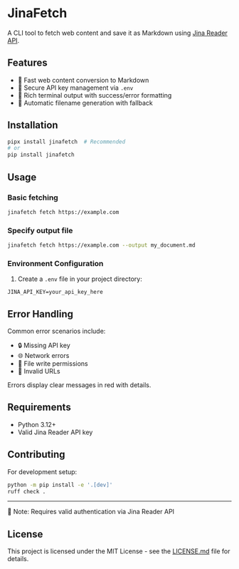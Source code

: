 # JinaFetch

A CLI tool to fetch web content and save it as Markdown using [Jina Reader API](https://github.com/jina-ai/reader).

## Features

- 🚀 Fast web content conversion to Markdown
- 🔑 Secure API key management via `.env`
- 🎨 Rich terminal output with success/error formatting
- 📂 Automatic filename generation with fallback

## Installation

```bash
pipx install jinafetch  # Recommended
# or
pip install jinafetch
```

## Usage

### Basic fetching
```bash
jinafetch fetch https://example.com
```

### Specify output file
```bash
jinafetch fetch https://example.com --output my_document.md
```

### Environment Configuration
1. Create a `.env` file in your project directory:
```env
JINA_API_KEY=your_api_key_here
```

## Error Handling
Common error scenarios include:
- 🔒 Missing API key
- 🌐 Network errors
- 💾 File write permissions
- 🔗 Invalid URLs

Errors display clear messages in red with details.

## Requirements
- Python 3.12+
- Valid Jina Reader API key

## Contributing
For development setup:
```bash
python -m pip install -e '.[dev]'
ruff check .
```

---

📝 Note: Requires valid authentication via Jina Reader API

## License
This project is licensed under the MIT License - see the [LICENSE.md](LICENSE.md) file for details.
